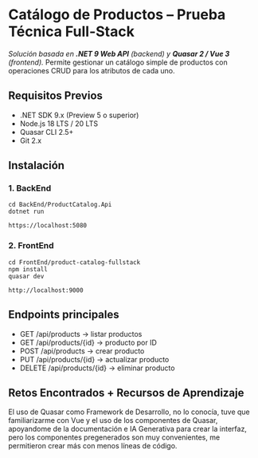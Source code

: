
# Catálogo de Productos – Prueba Técnica Full-Stack

_Solución basada en **.NET 9 Web API** (backend) y **Quasar 2 / Vue 3** (frontend)._
Permite gestionar un catálogo simple de productos con operaciones CRUD para los atributos de cada uno.

## Requisitos Previos
- .NET SDK 9.x (Preview 5 o superior)
- Node.js 18 LTS / 20 LTS
- Quasar CLI 2.5+
- Git 2.x

## Instalación

### 1. BackEnd

    cd BackEnd/ProductCatalog.Api
    dotnet run
    
    https://localhost:5080


### 2. FrontEnd

    cd FrontEnd/product-catalog-fullstack
    npm install
    quasar dev                 

	http://localhost:9000


## Endpoints principales

- GET    /api/products           → listar productos
- GET    /api/products/{id}      → producto por ID
- POST   /api/products           → crear producto
- PUT    /api/products/{id}      → actualizar producto
- DELETE /api/products/{id}      → eliminar producto

## Retos Encontrados + Recursos de Aprendizaje

El uso de Quasar como Framework de Desarrollo, no lo conocía, tuve que familiarizarme con Vue y el uso de los componentes de Quasar, apoyandome de la documentación e IA Generativa para crear la interfaz, pero los componentes pregenerados son muy convenientes, me permitieron crear más con menos líneas de código.


